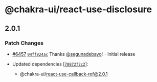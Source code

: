 # @chakra-ui/react-use-disclosure

## 2.0.1

### Patch Changes

- [#6457](https://github.com/chakra-ui/chakra-ui/pull/6457)
  [`04ff824ac`](https://github.com/chakra-ui/chakra-ui/commit/04ff824ac2f69aaa82d08bf2905ad4667327db12)
  Thanks [@segunadebayo](https://github.com/segunadebayo)! - Initial release

- Updated dependencies
  [[`70872f2c2`](https://github.com/chakra-ui/chakra-ui/commit/70872f2c2254186bbcc1964897fe660eb1c1b010)]:
  - @chakra-ui/react-use-callback-ref@2.0.1
